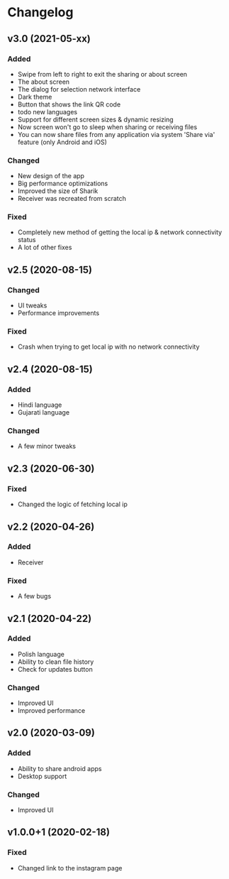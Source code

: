 # Changelog



## v3.0 (2021-05-xx)
### Added
- Swipe from left to right to exit the sharing or about screen
- The about screen
- The dialog for selection network interface
- Dark theme
- Button that shows the link QR code
- todo new languages
- Support for different screen sizes & dynamic resizing
- Now screen won't go to sleep when sharing or receiving files
- You can now share files from any application via system 'Share via' feature (only Android and iOS)

### Changed
- New design of the app
- Big performance optimizations
- Improved the size of Sharik
- Receiver was recreated from scratch

### Fixed
- Completely new method of getting the local ip & network connectivity status
- A lot of other fixes



## v2.5 (2020-08-15)
### Changed
- UI tweaks
- Performance improvements

### Fixed
- Crash when trying to get local ip with no network connectivity



## v2.4 (2020-08-15)
### Added
- Hindi language
- Gujarati language

### Changed
- A few minor tweaks



## v2.3 (2020-06-30)
### Fixed
- Changed the logic of fetching local ip



## v2.2 (2020-04-26)
### Added
- Receiver

### Fixed
- A few bugs



## v2.1 (2020-04-22)
### Added
- Polish language
- Ability to clean file history
- Check for updates button

### Changed
- Improved UI
- Improved performance



## v2.0 (2020-03-09)
### Added
- Ability to share android apps
- Desktop support

### Changed
- Improved UI



## v1.0.0+1 (2020-02-18)

### Fixed
- Changed link to the instagram page

